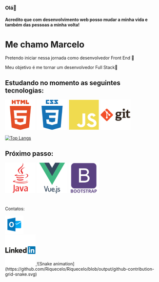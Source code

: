 ### Olá👋 
#### Acredito que com desenvolvimento web posso mudar a minha vida e também das pessoas a minha volta!
# Me chamo Marcelo # 

Pretendo iniciar nessa jornada como desenvolvedor Front End 🚀

Meu objetivo é me tornar um desenvolvedor Full Stack:dart:

## Estudando no momento as seguintes tecnologias: ##
<!-- in your header -->

<img alt="icone HTML5" src="https://raw.githubusercontent.com/devicons/devicon/master/icons/html5/html5-plain-wordmark.svg" heigth='100' width='100'/> <img  alt="icone CSS3" src="https://raw.githubusercontent.com/devicons/devicon/master/icons/css3/css3-plain-wordmark.svg" heigth='100' width='100'/> <img alt="icone JavaScript" src="https://raw.githubusercontent.com/devicons/devicon/master/icons/javascript/javascript-plain.svg" heigth='100' width='100'/> <img alt="icone Git" src="https://raw.githubusercontent.com/devicons/devicon/master/icons/git/git-original-wordmark.svg" heigth='100' width='100'/>

[![Top Langs](https://github-readme-stats.vercel.app/api/top-langs/?username=Riquecelo)](https://github.com/anuraghazra/github-readme-stats)



## Próximo passo: ##
<img src="https://raw.githubusercontent.com/devicons/devicon/master/icons/java/java-plain-wordmark.svg" heigth='100' width='100'/> <img src="https://raw.githubusercontent.com/devicons/devicon/master/icons/vuejs/vuejs-original-wordmark.svg" heigth='100' width='100'/> <img src="https://raw.githubusercontent.com/devicons/devicon/master/icons/bootstrap/bootstrap-plain-wordmark.svg" heigth='100' width='100'/>

#
Contatos:

<a href="mailto:marcelo.has@hotmail.com" target="_blank">
 <img src="https://github.com/Riquecelo/Riquecelo/blob/master/icons8-microsoft-outlook-48.png" heigth='60' width='60'>
</a>        
</br>
<a href="https://www.linkedin.com/in/marcelo-santos-26832a180" target="_blank">
 <img src="https://raw.githubusercontent.com/devicons/devicon/master/icons/linkedin/linkedin-original-wordmark.svg" heigth='100' width='100'/>
<!--[linkedin](https://github.com/Riquecelo/Riquecelo/blob/master/icons8-linkedin-64.png)--> 
</a>
 ![Snake animation](https://github.com/Riquecelo/Riquecelo/blob/output/github-contribution-grid-snake.svg)


